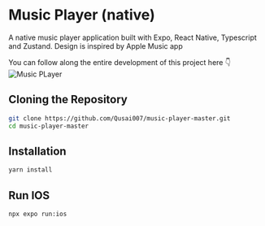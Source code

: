 # Music Player (native)

A native music player application built with Expo, React Native, Typescript and Zustand. Design is inspired by Apple Music app

You can follow along the entire development of this project here 👇
![Music PLayer](https://github.com/gionathas/music-player/assets/16454253/909c51e2-03f1-4fc8-94e6-56745f67fed8)

## Cloning the Repository

```bash
git clone https://github.com/Qusai007/music-player-master.git
cd music-player-master
```

## Installation

```bash
yarn install
```

## Run IOS

```bash
npx expo run:ios
```
